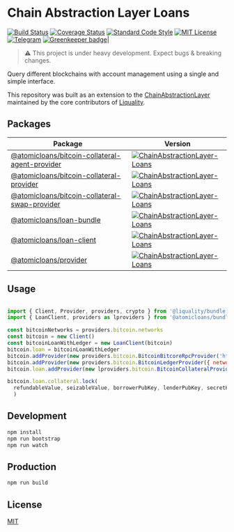 # Chain Abstraction Layer Loans

[![Build Status](https://travis-ci.org/AtomicLoans/chainabstractionlayer-loans.svg?branch=master)](https://travis-ci.org/AtomicLoans/chainabstractionlayer-loans)
[![Coverage Status](https://coveralls.io/repos/github/AtomicLoans/chainabstractionlayer-loans/badge.svg?branch=add-travis)](https://coveralls.io/github/AtomicLoans/chainabstractionlayer-loans?branch=add-travis)
[![Standard Code Style](https://img.shields.io/badge/codestyle-standard-brightgreen.svg)](https://github.com/standard/standard)
[![MIT License](https://img.shields.io/badge/license-MIT-brightgreen.svg)](./LICENSE.md)
[![Telegram](https://img.shields.io/badge/chat-on%20telegram-blue.svg)](https://t.me/Atomic_Loans)
[![Greenkeeper badge](https://badges.greenkeeper.io/AtomicLoans/chainabstractionlayer-loans.svg)](https://greenkeeper.io/)|

> :warning: This project is under heavy development. Expect bugs & breaking changes.

Query different blockchains with account management using a single and simple interface.

This repository was built as an extension to the [ChainAbstractionLayer](https://github.com/liquality/chainabstractionlayer) maintained by the core contributors of [Liquality](https://liquality.io).

## Packages

|Package|Version|
|---|---|
|[@atomicloans/bitcoin-collateral-agent-provider](./packages/bitcoin-collateral-agent-provider)|[![ChainAbstractionLayer-Loans](https://img.shields.io/npm/v/@atomicloans/bitcoin-collateral-agent-provider.svg)](https://npmjs.com/package/@atomicloans/bitcoin-collateral-agent-provider)|
|[@atomicloans/bitcoin-collateral-provider](./packages/bitcoin-collateral-provider)|[![ChainAbstractionLayer-Loans](https://img.shields.io/npm/v/@atomicloans/bitcoin-collateral-provider.svg)](https://npmjs.com/package/@atomicloans/bitcoin-collateral-provider)|
|[@atomicloans/bitcoin-collateral-swap-provider](./packages/bitcoin-collateral-swap-provider)|[![ChainAbstractionLayer-Loans](https://img.shields.io/npm/v/@atomicloans/bitcoin-collateral-swap-provider.svg)](https://npmjs.com/package/@atomicloans/bitcoin-collateral-swap-provider)|
|[@atomicloans/loan-bundle](./packages/loan-bundle)|[![ChainAbstractionLayer-Loans](https://img.shields.io/npm/v/@atomicloans/loan-bundle.svg)](https://npmjs.com/package/@atomicloans/loan-bundle)|
|[@atomicloans/loan-client](./packages/loan-client)|[![ChainAbstractionLayer-Loans](https://img.shields.io/npm/v/@atomicloans/loan-client.svg)](https://npmjs.com/package/@atomicloans/loan-client)|
|[@atomicloans/provider](./packages/provider)|[![ChainAbstractionLayer-Loans](https://img.shields.io/npm/v/@atomicloans/provider.svg)](https://npmjs.com/package/@atomicloans/provider)

## Usage

```javascript

import { Client, Provider, providers, crypto } from '@liquality/bundle'
import { LoanClient, providers as lproviders } from '@atomicloans/bundle'

const bitcoinNetworks = providers.bitcoin.networks
const bitcoin = new Client()
const bitcoinLoanWithLedger = new LoanClient(bitcoin)
bitcoin.loan = bitcoinLoanWithLedger
bitcoin.addProvider(new providers.bitcoin.BitcoinBitcoreRpcProvider('https://liquality.io/bitcointestnetrpc/', 'bitcoin', 'local321'))
bitcoin.addProvider(new providers.bitcoin.BitcoinLedgerProvider({ network: bitcoinNetworks['bitcoin_testnet'], segwit: false }))
bitcoin.loan.addProvider(new lproviders.bitcoin.BitcoinCollateralProvider({ network: bitcoinNetworks['bitcoin_testnet'] }))

bitcoin.loan.collateral.lock(
  refundableValue, seizableValue, borrowerPubKey, lenderPubKey, secretHashA1, secretHashA2, secretHashB1, secretHashB2, loanExpiration, biddingExpiration, seizureExpiration
  )
```


## Development

```bash
npm install
npm run bootstrap
npm run watch
```


## Production

```bash
npm run build
```


## License

[MIT](./LICENSE.md)
